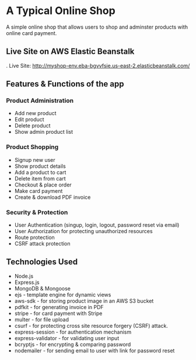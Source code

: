 # A Typical Online Shop

A simple online shop that allows users to shop and adminster products with online card payment.

## Live Site on AWS Elastic Beanstalk

. Live Site: http://myshop-env.eba-bgvvfsie.us-east-2.elasticbeanstalk.com/

## Features & Functions of the app

### Product Administration

- Add new product
- Edit product
- Delete product
- Show admin product list

### Product Shopping

- Signup new user
- Show product details
- Add a product to cart
- Delete item from cart
- Checkout & place order
- Make card payment
- Create & download PDF invoice

### Security & Protection

- User Authentication (singup, login, logout, password reset via email)
- User Authorization for protecting unauthorized resources
- Route protection
- CSRF attack protection

## Technologies Used

- Node.js
- Express.js
- MongoDB & Mongoose
- ejs - template engine for dynamic views
- aws-sdk - for storing product image in an AWS S3 bucket
- pdfkit - for generating invoice in PDF
- stripe - for card payment with Stripe
- multer - for file upload
- csurf - for protecting cross site resource forgery (CSRF) attack.
- express-session - for authentication mechanism
- express-validator - for validating user input
- bcryptjs - for encrypting & comparing password
- nodemailer - for sending email to user with link for password reset
